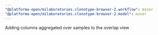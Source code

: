 ```yaml
---
"@platforma-open/milaboratories.clonotype-browser-2.workflow": minor
"@platforma-open/milaboratories.clonotype-browser-2.model": minor
---
```


Adding columns aggregated over samples to the overlap view
